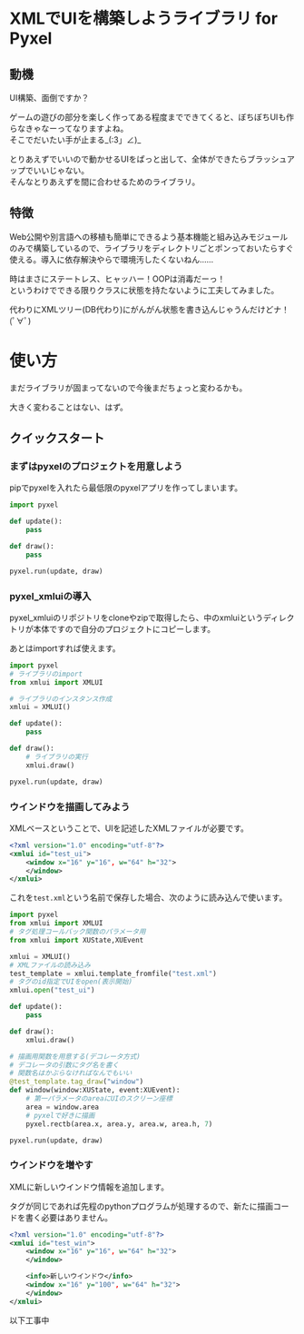 # XMLでUIを構築しようライブラリ for Pyxel

## 動機
UI構築、面倒ですか？

ゲームの遊びの部分を楽しく作ってある程度までできてくると、ぼちぼちUIも作らなきゃなーってなりますよね。<br>
そこでだいたい手が止まる_(:3」∠)_

とりあえずでいいので動かせるUIをぱっと出して、全体ができたらブラッシュアップでいいじゃない。<br>
そんなとりあえずを間に合わせるためのライブラリ。


## 特徴
Web公開や別言語への移植も簡単にできるよう基本機能と組み込みモジュールのみで構築しているので、ライブラリをディレクトリごとポンっておいたらすぐ使える。導入に依存解決やらで環境汚したくないねん……

時はまさにステートレス、ヒャッハー！OOPは消毒だーっ！<br>
というわけでできる限りクラスに状態を持たないように工夫してみました。

代わりにXMLツリー(DB代わり)にがんがん状態を書き込んじゃうんだけどナ！(ﾟ∀ﾟ)

# 使い方

まだライブラリが固まってないので今後まだちょっと変わるかも。

大きく変わることはない、はず。

## クイックスタート

### まずはpyxelのプロジェクトを用意しよう

pipでpyxelを入れたら最低限のpyxelアプリを作ってしまいます。

```python
import pyxel

def update():
    pass

def draw():
    pass

pyxel.run(update, draw)
```

### pyxel_xmluiの導入

pyxel_xmluiのリポジトリをcloneやzipで取得したら、中のxmluiというディレクトリが本体ですので自分のプロジェクトにコピーします。

あとはimportすれば使えます。

```python
import pyxel
# ライブラリのimport
from xmlui import XMLUI

# ライブラリのインスタンス作成
xmlui = XMLUI()

def update():
    pass

def draw():
    # ライブラリの実行
    xmlui.draw()

pyxel.run(update, draw)
```

### ウインドウを描画してみよう

XMLベースということで、UIを記述したXMLファイルが必要です。

```XML
<?xml version="1.0" encoding="utf-8"?>
<xmlui id="test_ui">
    <window x="16" y="16", w="64" h="32">
    </window>
</xmlui>
```

これを`test.xml`という名前で保存した場合、次のように読み込んで使います。

```python
import pyxel
from xmlui import XMLUI
# タグ処理コールバック関数のパラメータ用
from xmlui import XUState,XUEvent

xmlui = XMLUI()
# XMLファイルの読み込み
test_template = xmlui.template_fromfile("test.xml")
# タグのid指定でUIをopen(表示開始)
xmlui.open("test_ui")

def update():
    pass

def draw():
    xmlui.draw()

# 描画用関数を用意する(デコレータ方式)
# デコレータの引数にタグ名を書く
# 関数名はかぶらなければなんでもいい
@test_template.tag_draw("window")
def window(window:XUState, event:XUEvent):  
    # 第一パラメータのareaにUIのスクリーン座標
    area = window.area
    # pyxelで好きに描画
    pyxel.rectb(area.x, area.y, area.w, area.h, 7)

pyxel.run(update, draw)
```

### ウインドウを増やす

XMLに新しいウインドウ情報を追加します。

タグが同じであれば先程のpythonプログラムが処理するので、新たに描画コードを書く必要はありません。

```XML
<?xml version="1.0" encoding="utf-8"?>
<xmlui id="test_win">
    <window x="16" y="16", w="64" h="32">
    </window>

    <info>新しいウインドウ</info>
    <window x="16" y="100", w="64" h="32">
    </window>
</xmlui>
```

以下工事中